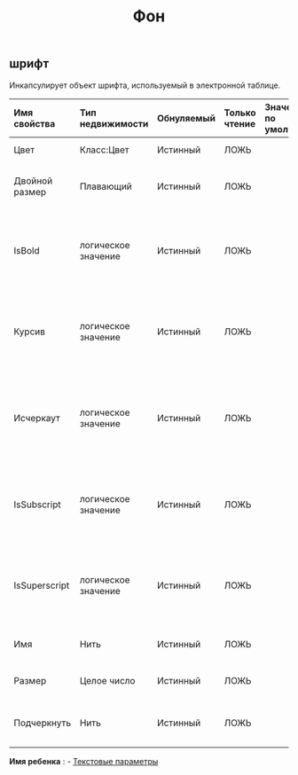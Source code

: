 ﻿---
title: Фон
second_title: Aspose.Cells Cloud Documen
type: docs
url: /ru/specification/model/font/
description: "Aspose.Cells Спецификация облачной модели: Шрифт. Легко обрабатывайте Excel и другие документы электронных таблиц с помощью таких функций, как открытие, создание, редактирование, разделение, слияние, сравнение и преобразование."
kwords: Excel, Office, электронная таблица, Cloud REST API, шрифт
weight: 50
---
## **шрифт**

 Инкапсулирует объект шрифта, используемый в электронной таблице.

| Имя свойства| Тип недвижимости| Обнуляемый| Только чтение| Значение по умолчанию| Описание|
|:- |:- |:- |:- |:- |:- |
| Цвет| Класс:Цвет| Истинный| ЛОЖЬ|| Получает или задает шрифт.|
| Двойной размер| Плавающий| Истинный| ЛОЖЬ|| Получает и задает двойной размер шрифта.|
| IsBold| логическое значение| Истинный| ЛОЖЬ|| Получает или задает значение, указывающее, является ли шрифт полужирным.|
| Курсив| логическое значение| Истинный| ЛОЖЬ|| Получает или задает значение, указывающее, является ли шрифт курсивом.|
| Исчеркаут| логическое значение| Истинный| ЛОЖЬ||Получает или задает значение, указывающее, является ли шрифт одинарным зачеркиванием.|
| IsSubscript| логическое значение| Истинный| ЛОЖЬ|| Получает или задает значение, указывающее, является ли шрифт подстрочным.|
| IsSuperscript| логическое значение| Истинный| ЛОЖЬ|| Получает или задает значение, указывающее, является ли шрифт суперскриптом.|
| Имя| Нить| Истинный| ЛОЖЬ|| Получает или задает имя файла .|
| Размер| Целое число| Истинный| ЛОЖЬ|| Получает или задает размер шрифта.|
| Подчеркнуть| Нить| Истинный| ЛОЖЬ|| Получает или задает тип подчеркивания шрифта.|

**Имя ребенка** : 
	-  [Текстовые параметры](textoptions) 
